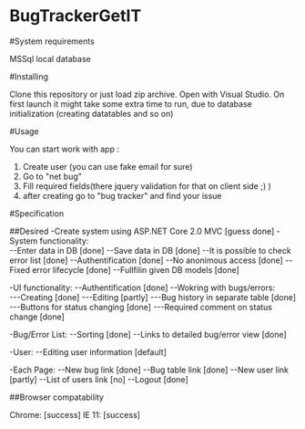 # BugTrackerGetIT

#System requirements

MSSql local database

#Installing

Clone this repository or just load zip archive.
Open with Visual Studio.
On first launch it might take some extra time to run, due to database initialization (creating datatables and so on)

#Usage

You can start work with app :

1) Create user (you can use fake email for sure)
2) Go to "net bug"
3) Fill required fields(there jquery validation for that on client side ;) )
4) after creating go to "bug tracker" and find your issue

#Specification

##Desired
-Create system using ASP.NET Core 2.0 MVC	[guess done]
-System functionality:						
--Enter data in DB							[done]
--Save data in DB							[done]
--It is possible to check error list		[done]
--Authentification							[done]
--No anonimous access						[done]
--Fixed error lifecycle						[done]
--Fullfilin given DB models					[done]

-UI functionality:
--Authentification							[done]
--Wokring with bugs/errors:					
---Creating									[done]
---Editing									[partly]
---Bug history in separate table			[done]
---Buttons for status changing				[done]
---Required comment on status change		[done]

-Bug/Error List:
--Sorting									[done]
--Links to detailed bug/error view			[done]

-User:
--Editing user information					[default]

-Each Page:
--New bug link								[done]
--Bug table link							[done]
--New user link								[partly]
--List of users link						[no]
--Logout									[done]


##Browser compatability

Chrome:	[success]
IE 11:	[success]


